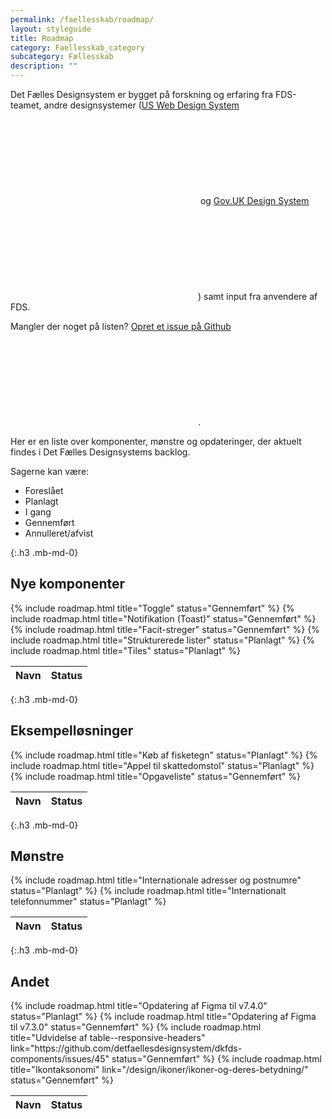 ```yaml
---
permalink: /faellesskab/roadmap/
layout: styleguide
title: Roadmap
category: Faellesskab_category
subcategory: Fællesskab
description: ""
---
```



Det Fælles Designsystem er bygget på forskning og erfaring fra FDS-teamet, andre designsystemer (<a href="https://designsystem.digital.gov/" class="icon-link">US Web Design System<svg class="icon-svg" focusable="false" aria-hidden="true"><use xlink:href="#open-in-new"></use></svg></a> og <a href="https://design-system.service.gov.uk/" class="icon-link">Gov.UK Design System<svg class="icon-svg" focusable="false" aria-hidden="true"><use xlink:href="#open-in-new"></use></svg></a>) samt input fra anvendere af FDS.

Mangler der noget på listen? <a href="https://github.com/detfaellesdesignsystem/dkfds-components/issues" class="icon-link" >Opret et issue på Github<svg class="icon-svg" focusable="false" aria-hidden="true"><use xlink:href="#open-in-new"></use></svg></a>.

Her er en liste over komponenter, mønstre og opdateringer, der aktuelt findes i Det Fælles Designsystems backlog.

Sagerne kan være:

- <span class="small-text uppercase weight-semibold">Foreslået</span>
- <span class="badge badge-small badge-info">Planlagt</span>
- <span class="badge badge-small badge-warning">I gang</span>
- <span class="badge badge-small badge-success">Gennemført</span>
- <span class="badge badge-small badge-error">Annulleret/afvist</span>

{:.h3 .mb-md-0}
## Nye komponenter
<table class="table table--borderless table--compact table-sm-responsive-headers">
    <thead>
    <tr><th><span class="sr-only">Navn</span></th><th class="align-text-sm-right">Status</th></tr>
    </thead>
    <tbody>
        {% include roadmap.html title="Toggle" status="Gennemført" %}
        {% include roadmap.html title="Notifikation (Toast)" status="Gennemført" %}
        {% include roadmap.html title="Facit-streger" status="Gennemført" %}
        {% include roadmap.html title="Strukturerede lister" status="Planlagt" %}
        {% include roadmap.html title="Tiles" status="Planlagt" %}
    </tbody>
</table>

{:.h3 .mb-md-0}
## Eksempelløsninger
<table class="table table--borderless table--compact table-sm-responsive-headers">
    <thead>
    <tr><th><span class="sr-only">Navn</span></th><th class="align-text-sm-right">Status</th></tr>
    </thead>
    <tbody>
        {% include roadmap.html title="Køb af fisketegn" status="Planlagt" %}
        {% include roadmap.html title="Appel til skattedomstol" status="Planlagt" %}
        {% include roadmap.html title="Opgaveliste" status="Gennemført" %}
    </tbody>
</table>

{:.h3 .mb-md-0}
## Mønstre
<table class="table table--borderless table--compact table-sm-responsive-headers">
    <thead>
    <tr><th><span class="sr-only">Navn</span></th><th class="align-text-sm-right">Status</th></tr>
    </thead>
    <tbody>
        {% include roadmap.html title="Internationale adresser og postnumre" status="Planlagt" %}
        {% include roadmap.html title="Internationalt telefonnummer" status="Planlagt" %}
    </tbody>
</table>

{:.h3 .mb-md-0}
## Andet
<table class="table table--borderless table--compact table-sm-responsive-headers">
    <thead>
    <tr><th><span class="sr-only">Navn</span></th><th class="align-text-sm-right">Status</th></tr>
    </thead>
    <tbody>
        {% include roadmap.html title="Opdatering af Figma til v7.4.0" status="Planlagt" %}
        {% include roadmap.html title="Opdatering af Figma til v7.3.0" status="Gennemført" %}
        {% include roadmap.html title="Udvidelse af table--responsive-headers" link="https://github.com/detfaellesdesignsystem/dkfds-components/issues/45" status="Gennemført" %}
        {% include roadmap.html title="Ikontaksonomi" link="/design/ikoner/ikoner-og-deres-betydning/" status="Gennemført" %}
    </tbody>
</table>